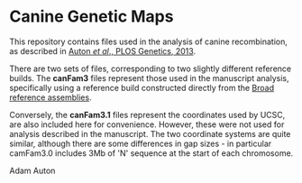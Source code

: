 # Canine Genetic Maps

This repository contains files used in the analysis of canine recombination, as described in [Auton <i>et al</i>., PLOS Genetics, 2013](http://journals.plos.org/plosgenetics/article?id=10.1371/journal.pgen.1003984).

There are two sets of files, corresponding to two slightly different reference builds. 
The <b>canFam3</b> files represent those used in the manuscript analysis, specifically using a reference build constructed directly from the [Broad reference assemblies](https://www.broadinstitute.org/ftp/pub/assemblies/mammals/dog/canFam3.1/).

Conversely, the <b>canFam3.1</b> files represent the coordinates used by UCSC, are also included here for convenience. However, these were not used for analysis described in the manuscript. The two coordinate systems are quite similar, although there are some differences in gap sizes - in particular camFam3.0 includes 3Mb of 'N' sequence at the start of each chromosome. 

Adam Auton
